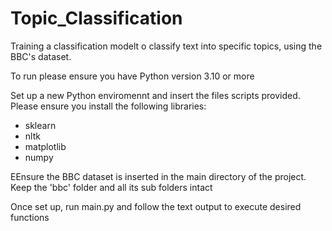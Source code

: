 # Topic_Classification
Training a classification modelt o classify text into specific topics, using the BBC's dataset.

To run please ensure you have Python version 3.10 or more

Set up a new Python enviromennt and insert the files scripts provided.
Please ensure you install the following libraries:
- sklearn
- nltk
- matplotlib
- numpy

EEnsure the BBC dataset is inserted in the main directory of the project. Keep the 'bbc' folder and all its sub folders intact

Once set up, run main.py and follow the text output to execute desired functions
